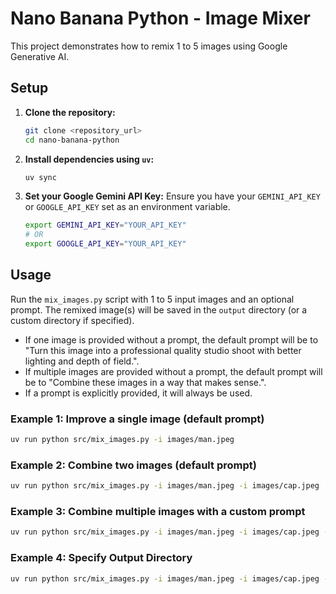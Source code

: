 # Nano Banana Python - Image Mixer

This project demonstrates how to remix 1 to 5 images using Google Generative AI.

## Setup

1.  **Clone the repository:**

    ```bash
    git clone <repository_url>
    cd nano-banana-python
    ```

2.  **Install dependencies using `uv`:**

    ```bash
    uv sync
    ```

3.  **Set your Google Gemini API Key:**
    Ensure you have your `GEMINI_API_KEY` or `GOOGLE_API_KEY` set as an environment variable.

    ```bash
    export GEMINI_API_KEY="YOUR_API_KEY"
    # OR
    export GOOGLE_API_KEY="YOUR_API_KEY"
    ```

## Usage

Run the `mix_images.py` script with 1 to 5 input images and an optional prompt. The remixed image(s) will be saved in the `output` directory (or a custom directory if specified).

-   If one image is provided without a prompt, the default prompt will be to "Turn this image into a professional quality studio shoot with better lighting and depth of field.".
-   If multiple images are provided without a prompt, the default prompt will be to "Combine these images in a way that makes sense.".
-   If a prompt is explicitly provided, it will always be used.

### Example 1: Improve a single image (default prompt)

```bash
uv run python src/mix_images.py -i images/man.jpeg
```

### Example 2: Combine two images (default prompt)

```bash
uv run python src/mix_images.py -i images/man.jpeg -i images/cap.jpeg
```

### Example 3: Combine multiple images with a custom prompt

```bash
uv run python src/mix_images.py -i images/man.jpeg -i images/cap.jpeg -i images/soda.jpeg --prompt "Create a product advertisement with the man, cap, and soda."
```

### Example 4: Specify Output Directory

```bash
uv run python src/mix_images.py -i images/man.jpeg -i images/cap.jpeg --prompt "Remix these two images." --output-dir my_custom_output
```
